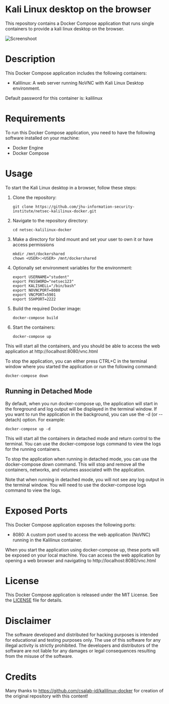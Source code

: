 # Kali Linux desktop on the browser

This repository contains a Docker Compose application that runs single containers to provide a kali linux desktop on the browser.

![Screenshoot](.github/images/screenshoot.png)

# Description

This Docker Compose application includes the following containers:

- Kalilinux: A web server running NoVNC with Kali Linux Desktop environment.

Default password for this container is: kalilinux

# Requirements

To run this Docker Compose application, you need to have the following software installed on your machine:

- Docker Engine
- Docker Compose

# Usage
To start the Kali Linux desktop in a browser, follow these steps:

1. Clone the repository:
    ```
    git clone https://github.com/jhu-information-security-institute/netsec-kalilinux-docker.git
    ```
2. Navigate to the repository directory:
    ```
    cd netsec-kalilinux-docker
    ```
3. Make a directory for bind mount and set your user to own it or have access permissions
   ```
   mkdir /mnt/dockershared
   chown <USER>:<USER> /mnt/dockershared
   ```
4. Optionally set environment variables for the environment:
    ```
    export USERNAME="student"
    export PASSWORD="netsec123"
    export KALISHELL="/bin/bash"
    export NOVNCPORT=8080
    export VNCPORT=5901
    export SSHPORT=2222
    ```
5. Build the required Docker image:
    ```
    docker-compose build
    ```
6. Start the containers:
    ```
    docker-compose up
    ```

This will start all the containers, and you should be able to access the web application at http://localhost:8080/vnc.html

To stop the application, you can either press CTRL+C in the terminal window where you started the application or run the following command:
```
docker-compose down
```

## Running in Detached Mode

By default, when you run docker-compose up, the application will start in the foreground and log output will be displayed in the terminal window. If you want to run the application in the background, you can use the -d (or --detach) option. For example:
```
docker-compose up -d
```
This will start all the containers in detached mode and return control to the terminal. You can use the docker-compose logs command to view the logs for the running containers.

To stop the application when running in detached mode, you can use the docker-compose down command. This will stop and remove all the containers, networks, and volumes associated with the application.

Note that when running in detached mode, you will not see any log output in the terminal window. You will need to use the docker-compose logs command to view the logs.

# Exposed Ports

This Docker Compose application exposes the following ports:

- 8080: A custom port used to access the web application (NoVNC) running in the Kalilinux container.

When you start the application using docker-compose up, these ports will be exposed on your local machine. You can access the web application by opening a web browser and navigating to http://localhost:8080/vnc.html

# License

This Docker Compose application is released under the MIT License. See the [LICENSE](https://www.mit.edu/~amini/LICENSE.md) file for details.

# Disclaimer

The software developed and distributed for hacking purposes is intended for educational and testing purposes only. The use of this software for any illegal activity is strictly prohibited. The developers and distributors of the software are not liable for any damages or legal consequences resulting from the misuse of the software.

# Credits

Many thanks to https://github.com/csalab-id/kalilinux-docker for creation of the original repository with this content!
